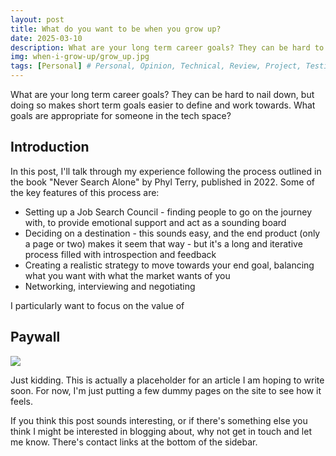 ```yaml
---
layout: post
title: What do you want to be when you grow up?
date: 2025-03-10
description: What are your long term career goals? They can be hard to nail down, but doing so makes short term goals easier to define and work towards. What goals are appropriate for someone in the tech space?
img: when-i-grow-up/grow_up.jpg
tags: [Personal] # Personal, Opinion, Technical, Review, Project, Testing
---
```


What are your long term career goals? They can be hard to nail down, but doing so makes short term goals easier to define and work towards. What goals are appropriate for someone in the tech space?

## Introduction

In this post, I'll talk through my experience following the process outlined in the book "Never Search Alone" by Phyl Terry, published in 2022. Some of the key features of this process are:

* Setting up a Job Search Council - finding people to go on the journey with, to provide emotional support and act as a sounding board
* Deciding on a destination - this sounds easy, and the end product (only a page or two) makes it seem that way - but it's a long and iterative process filled with introspection and feedback
* Creating a realistic strategy to move towards your end goal, balancing what you want with what the market wants of you
* Networking, interviewing and negotiating

I particularly want to focus on the value of 

## Paywall

![]({{site.baseurl}}/assets/img/testing/paywall.jpg)

Just kidding. This is actually a placeholder for an article I am hoping to write soon. For now, I'm just putting a few dummy pages on the site to see how it feels.

If you think this post sounds interesting, or if there's something else you think I might be interested in blogging about, why not get in touch and let me know. There's contact links at the bottom of the sidebar. 